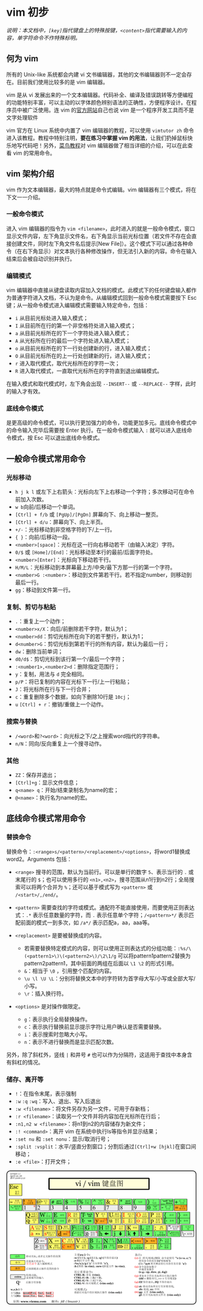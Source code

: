 # vim 初步

*说明：本文档中，`[key]`指代键盘上的特殊按键，`<content>`指代需要输入的内容，单字符命令不作特殊标明。*

## 何为 vim

所有的 Unix-like 系统都会内建 vi 文书编辑器，其他的文书编辑器则不一定会存在。目前我们使用比较多的是 vim 编辑器。

vim 是从 vi 发展出来的一个文本编辑器。代码补全、编译及错误跳转等方便编程的功能特别丰富，可以主动的以字体颜色辨别语法的正确性，方便程序设计。在程序员中被广泛使用。连 vim 的[官方网站](https://www.vim.org/)自己也说 vim 是一个程序开发工具而不是文字处理软件

vim 官方在 Linux 系统中内置了 vim 编辑器的教程，可以使用 `vimtutor zh` 命令进入该教程。教程中特别注明，**要在练习中掌握 vim 的用法**，让我们扔掉鼠标快乐地写代码吧！另外，[菜鸟教程](https://www.runoob.com/linux/linux-vim.html)对 vim 编辑器做了相当详细的介绍，可以在此查看 vim 的常用命令。

## vim 架构介绍

vim 作为文本编辑器，最大的特点就是命令式编辑。vim 编辑器有三个模式，将在下文一一介绍。

### 一般命令模式

进入 vim 编辑器的指令为 `vim <filename>`，此时进入的就是一般命令模式，窗口显示文件内容，左下角显示文件名，右下角显示当前光标位置（若文件不存在会直接创建文件，同时左下角文件名后提示[New File]）。这个模式下可以通过各种命令（在右下角显示）对文本执行各种修改操作，但无法引入新的内容。命令在输入结束后会被自动识别并执行。

### 编辑模式

vim 编辑器中直接从键盘读取内容加入文档的模式。此模式下的任何键盘输入都作为普通字符进入文档，不认为是命令。从编辑模式回到一般命令模式需要按下 Esc 键；从一般命令模式进入编辑模式需要输入特定命令，包括：

- `i` 从目前光标处进入输入模式；
- `I` 从目前所在行的第一个非空格符处进入输入模式；
- `a` 从目前光标所在的下一个字符处进入输入模式；
- `A` 从光标所在行的最后一个字符处进入输入模式；
- `o` 从目前光标所在的下一行处创建新的行，进入输入模式；
- `O` 从目前光标所在的上一行处创建新的行，进入输入模式；
- `r` 进入取代模式，取代光标所在的字符一次；
- `R` 进入取代模式，一直取代光标所在的字符直到退出编辑模式。

在输入模式和取代模式时，左下角会出现 `--INSERT--` 或 `--REPLACE--` 字样，此时的输入才有效。

### 底线命令模式

是更高级的命令模式，可以执行更加强力的命令，功能更加多元。底线命令模式中的命令输入完毕后需要按 Enter 执行。在一般命令模式输入 `:` 就可以进入底线命令模式，按 Esc 可以退出底线命令模式。

## 一般命令模式常用命令

### 光标移动

- `h j k l` 或左下上右箭头：光标向左下上右移动一个字符；多次移动可在命令前加入次数。
- `w b`向前/后移动一个单词。
- `[Ctrl] + f/b` 或 `[PgUp]/[PgDn]` 屏幕向下、向上移动一整页。
- `[Ctrl] + d/u`：屏幕向下、向上半页。
- `+/-`：光标移动到非空格字符的下/上一行。
- `{ }`：向前/后移动一段。
- `<number>[space]`：光标在这一行向右移动若干（由输入决定）字符。
- `0/$` 或 `[Home]/[End]`：光标移动至本行的最前/后面字符处。
- `<number>[Enter]`：光标向下移动若干行。
- `H/M/L`：光标移动到本屏幕最上方/中央/最下方那一行的第一个字符。
- `<number>G :<number>`：移动到文件第若干行。若不指定number，则移动到最后一行。
- `gg`：移动到文件第一行。

### 复制、剪切与粘贴

- `.`：重复上一个动作；
- `<number>x/X`：向后/前删除若干字符，默认为1；
- `<number>dd`：剪切光标所在向下的若干整行，默认为1；
- `d<number>G`：剪切光标到第若干行的所有内容，默认为最后一行；
- `dw`：删除当前单词；
- `d0/d$`：剪切光标到该行第一个/最后一个字符；
- `:<number1>,<number2>d`：删除指定范围行；
- `y`：复制，用法与 `d` 完全相同。
- `p/P`：将已复制的内容在光标下一行/上一行粘贴；
- `J`：将光标所在行与下一行合并；
- `c`：重复删除多个数据，如向下删除10行是 `10cj`；
- `u` `[Ctrl] + r`：撤销/重做上一个动作。

### 搜索与替换

- `/<word>`和`?<word>`：向光标之下/之上搜索word指代的字符串。
- `n/N`：同向/反向重复上一个搜寻动作。
  
### 其他

- `ZZ`：保存并退出；
- `[Ctrl]+g`：显示文件信息；
- `q<name> q`：开始/结束录制名为name的宏；
- `@<name>`：执行名为name的宏。

## 底线命令模式常用命令

### 替换命令

替换命令：`:<range>s/<pattern>/<replacement>/<options>`，将word1替换成word2。Arguments 包括：

- `<range>` 搜寻的范围，默认为当前行。可以是单行的数字 `5`、表示当行的 `.` 或末尾行的 `$`；也可以使用多行的 `<n1>,<n2>`，搜寻范围从n1行到n2行；全局搜索可以将两个合并为 `%`；还可以基于模式写为 `<pattern>` 或 `/<start>/,/end/`。

- `<pattern>` 需要查找的字符或模式。通配符不能直接使用，而要使用正则表达式：`.*` 表示任意数量的字符，而 `.` 表示任意单个字符；`/<pattern>*/` 表示匹配前面的模式一到多次，如 `/a*/` 表示匹配a，aa，aaa等。

- `<replacement>` 是要被替换成的内容。
  - 若需要替换特定模式的内容，则可以使用正则表达式的分组功能：`:%s/\(<pattern1>\)\(<pattern2>\)/\2\1/g` 可以将pattern1pattern2替换为pattern2pattern1，其中前面的两组在后面以 `\1 \2` 的形式引用。
  - `&`：相当于 `\0` ，引用整个匹配的内容。
  - `\u \l \U \L`：分别将替换文本中的字符转为首字母大写/小写或全部大写/小写。
  - `\r`：插入换行符。

- `<options>` 是对操作做限定。
  - `g`：表示执行全局替换操作。
  - `c`：表示执行替换前显示提示字符让用户确认是否需要替换。
  - `i`：表示搜索时忽略大小写。
  - `n`：表示不进行替换而是显示匹配次数。

另外，除了斜杠外，竖线 `|` 和井号 `#` 也可以作为分隔符，这适用于查找中本身含有斜杠的情况。

### 储存、离开等

- `!`：在指令末尾，表示强制
- `:w` `:q` `:wq`：写入、退出、写入后退出
- `:w <filename>`：将文件另存为另一文件，可用于存新档；
- `:r <filename>`：读取另一个文件并将内容加在光标所在行后；
- `:n1,n2 w <filename>`：将n1到n2的内容储存为新文件；
- `:! <command>`：离开 vim 在系统中执行ls等指令并显示结果；
- `:set nu` 和 `:set nonu`：显示/取消行号；
- `:split :vsplit`：水平/竖直分割窗口；分割后通过`[Ctrl]+w [hjkl]`在窗口间移动；
- `:e <file>`：打开文件；

![4](4.gif)